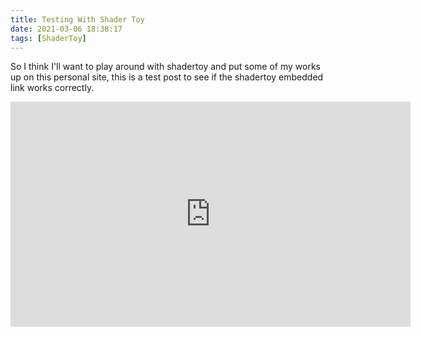 ```yaml
---
title: Testing With Shader Toy
date: 2021-03-06 18:38:17 
tags: [ShaderToy]
---
```


So I think I'll want to play around with shadertoy and put some of my works up on this personal site, this is a test post to see if the shadertoy embedded link works correctly.

<iframe width="640" height="360" frameborder="0" src="https://www.shadertoy.com/embed/WsSBzh?gui=true&t=10&paused=true&muted=false" allowfullscreen></iframe>
